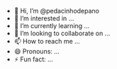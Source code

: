- 👋 Hi, I’m @pedacinhodepano
- 👀 I’m interested in ...
- 🌱 I’m currently learning ...
- 💞️ I’m looking to collaborate on ...
- 📫 How to reach me ...
- 😄 Pronouns: ...
- ⚡ Fun fact: ...

<!---
pedacinhodepano/pedacinhodepano is a ✨ special ✨ repository because its `README.md` (this file) appears on your GitHub profile.
You can click the Preview link to take a look at your changes.
--->
